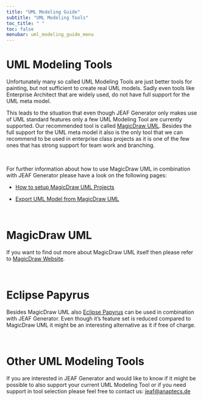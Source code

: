 ```yaml
---
title: "UML Modeling Guide"
subtitle: "UML Modeling Tools"
toc_title: " "
toc: false
menubar: uml_modeling_guide_menu
---
```


# UML Modeling Tools

Unfortunately many so called UML Modeling Tools are just better tools for painting, but not sufficient to create real UML models. Sadly even tools like Enterprise Architect that are widely used, do not have full support for the UML meta model.

This leads to the situation that even though JEAF Generator only makes use of UML standard features only a few UML Modeling Tool are currently supported. Our recommended tool is called [MagicDraw UML](https://www.3ds.com/products-services/catia/products/no-magic/magicdraw). Besides the full support for the UML meta model it also is the only tool that we can recommend to be used in enterprise class projects as it is one of the few ones that has strong support for team work and branching.

<br>

For further information about how to use MagicDraw UML in combination with JEAF Generator please have a look on the following pages:

- [How to setup MagicDraw UML Projects](setup-magic-draw-projects)

- [Export UML Model from MagicDraw UML](../devloper-guide/magic-draw-xmi-export)

<br>

# MagicDraw UML

If you want to find out more about MagicDraw UML itself then please refer to [MagicDraw Website](https://www.3ds.com/products-services/catia/products/no-magic/magicdraw).

<br>

# Eclipse Papyrus

Besides MagicDraw UML also [Eclipse Papyrus](https://www.eclipse.org/papyrus/) can be used in combination with JEAF Generator. Even though it’s feature set is reduced compared to MagicDraw UML it might be an interesting alternative as it if free of charge.

<br>

# Other UML Modeling Tools

If you are interested in JEAF Generator and would like to know if it might be possible to also support your current UML Modeling Tool or if you need support in tool selection please feel free to contact us: [jeaf@anaptecs.de](mailto:jeaf@anaptecs.de)
